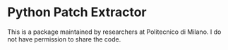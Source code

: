 # Python Patch Extractor

This is a package maintained by researchers at Politecnico di Milano.
I do not have permission to share the code.
